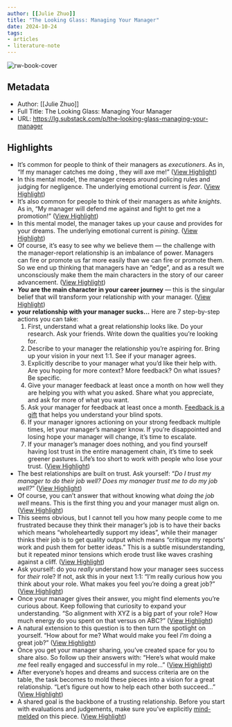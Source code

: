 ```yaml
---
author: [[Julie Zhuo]]
title: "The Looking Glass: Managing Your Manager"
date: 2024-10-24
tags: 
- articles
- literature-note
---
```

![rw-book-cover](https://substackcdn.com/image/fetch/w_1200,h_600,c_fill,f_jpg,q_auto:good,fl_progressive:steep,g_auto/https%3A%2F%2Fsubstack-post-media.s3.amazonaws.com%2Fpublic%2Fimages%2Fbe0d1f95-8d19-4e0a-aa32-579d90459d54_1024x1024.jpeg)

## Metadata
- Author: [[Julie Zhuo]]
- Full Title: The Looking Glass: Managing Your Manager
- URL: https://lg.substack.com/p/the-looking-glass-managing-your-manager

## Highlights
- It’s common for people to think of their managers as *executioners*. As in, “If my manager catches me doing , they will axe me!” ([View Highlight](https://read.readwise.io/read/01jaxk2sez4f2xa10g5kq7cksp))
- In this mental model, the manager creeps around policing rules and judging for negligence. The underlying emotional current is *fear*. ([View Highlight](https://read.readwise.io/read/01jaxk2tem0yh5dfcg0292zwtw))
- It’s also common for people to think of their managers as *white knights*. As in, “My manager will defend me against and fight to get me a promotion!” ([View Highlight](https://read.readwise.io/read/01jaxk2z2g45fvm7bpznpv5a60))
- In this mental model, the manager takes up your cause and provides for your dreams. The underlying emotional current is *pining*. ([View Highlight](https://read.readwise.io/read/01jaxk33xfphyeyzajznw1t6jx))
- Of course, it’s easy to see why we believe them — the challenge with the manager-report relationship is an imbalance of power. Managers can fire or promote us far more easily than we can fire or promote them. So we end up thinking that managers have an “edge”, and as a result we unconsciously make them the main characters in the story of our career advancement. ([View Highlight](https://read.readwise.io/read/01jaxk3afs7tedtd71kxkzf8q9))
- ***You*** **are the main character in your career journey** — this is the singular belief that will transform your relationship with your manager. ([View Highlight](https://read.readwise.io/read/01jaxk3tgqkj544ne3rg0tbzf0))
- **your relationship with your manager sucks…**
  Here are 7 step-by-step actions you can take:
  1. First, understand what a great relationship looks like.
  Do your research. Ask your friends. Write down the qualities you’re looking for.
  2. Describe to your manager the relationship you’re aspiring for. 
  Bring up your vision in your next 1:1. See if your manager agrees.
  3. Explicitly describe to your manager what you’d like their help with. 
  Are you hoping for more context? More feedback? On what issues? Be specific.
  4. Give your manager feedback at least once a month on how well they are helping you with what you asked. 
  Share what you appreciate, and ask for more of what you want.
  5. Ask your manager for feedback at least once a month. 
  [Feedback is a gift](https://lg.substack.com/p/the-looking-glass-holding-up-the) that helps you understand your blind spots.
  6. If your manager ignores actioning on your strong feedback multiple times, let your manager’s manager know. 
  If you’re disappointed and losing hope your manager will change, it’s time to escalate.
  7. If your manager’s manager does nothing, and you find yourself having lost trust in the entire management chain, it’s time to seek greener pastures. 
  Life’s too short to work with people who lose your trust. ([View Highlight](https://read.readwise.io/read/01jaxk4kfb4yp8vmh42qg02dtb))
- The best relationships are built on trust. Ask yourself: “*Do I trust my manager to do their job well? Does my manager trust me to do my job well?*” ([View Highlight](https://read.readwise.io/read/01jaxk5r8vrvgh5q4tnrf2htkj))
- Of course, you can’t answer that without knowing what *doing the job well* means. This is the first thing you and your manager must align on. ([View Highlight](https://read.readwise.io/read/01jaxk5yg9gvvvstv3wseq4hsm))
- This seems obvious, but I cannot tell you how many people come to me frustrated because they think their manager’s job is to have their backs which means “wholeheartedly support my ideas”, while their manager thinks their job is to get quality output which means “critique my reports’ work and push them for better ideas.” This is a subtle misunderstanding, but it repeated minor tensions which erode trust like waves crashing against a cliff. ([View Highlight](https://read.readwise.io/read/01jaxk6115dapr9b5aj93m4v6d))
- Ask yourself: do you *really* understand how your manager sees success for *their* role? If not, ask this in your next 1:1: “I’m really curious how you think about your role. What makes you feel you’re doing a great job?” ([View Highlight](https://read.readwise.io/read/01jaxk6cn55g91kbdhggtx1c1w))
- Once your manager gives their answer, you might find elements you’re curious about. Keep following that curiosity to expand your understanding. “So alignment with XYZ is a big part of your role? How much energy do you spent on that versus on ABC?” ([View Highlight](https://read.readwise.io/read/01jaxk6zc7bj7zmhy059a8y76n))
- A natural extension to this question is to then turn the spotlight on yourself. “How about for me? What would make you feel *I’m* doing a great job?” ([View Highlight](https://read.readwise.io/read/01jaxk78kqh7jpg67tc9qy3za9))
- Once you get your manager sharing, you’ve created space for you to share also. So follow up their answers with: “Here’s what would make *me* feel really engaged and successful in my role…” ([View Highlight](https://read.readwise.io/read/01jaxk7arken6x59pz4rv6y7yy))
- After everyone’s hopes and dreams and success criteria are on the table, the task becomes to mold these pieces into a vision for a great relationship. “Let’s figure out how to help each other both succeed…” ([View Highlight](https://read.readwise.io/read/01jaxk7gm4zwerq8ywqx7gr072))
- A shared goal is the backbone of a trusting relationship. Before you start with evaluations and judgements, make sure you’ve explicitly [mind-melded](https://lg.substack.com/p/the-looking-glass-the-power-of-the) on this piece. ([View Highlight](https://read.readwise.io/read/01jaxk7j1a5mtp3q0p3vgxgrzq))

